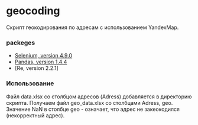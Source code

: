 # geocoding
Cкрипт геокодирования по адресам c использованием YandexMap. 

### packeges
- [Selenium, version 4.9.0](https://www.selenium.dev/)
- [Pandas, version 1.4.4](https://pandas.pydata.org/)
- [Re, version 2.2.1]

### Использование
Файл data.xlsx со столбцом адресов (Adress) добавляется в директорию скрипта.
Получаем файл geo_data.xlsx со столбцами Adress, geo.
Значение NaN в столбце geo - означает, что адрес не закеокодился (некорректный адрес).





